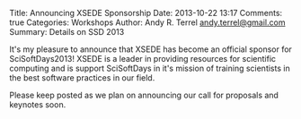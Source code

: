 Title: Announcing XSEDE Sponsorship
Date: 2013-10-22 13:17
Comments: true
Categories: Workshops
Author: Andy R. Terrel <andy.terrel@gmail.com>
Summary: Details on SSD 2013

It's my pleasure to announce that XSEDE has become an official sponsor for
SciSoftDays2013!  XSEDE is a leader in providing resources for scientific
computing and is support SciSoftDays in it's mission of training scientists in
the best software practices in our field.  

Please keep posted as we plan on announcing our call for proposals and keynotes
soon.

